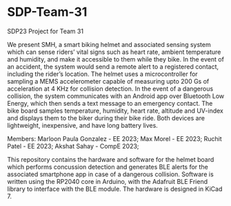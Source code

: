 # SDP-Team-31
SDP23 Project for Team 31

We present SMH, a smart biking helmet and associated sensing system which can sense riders’ vital signs such as heart rate, ambient temperature and humidity, and make it accessible to them while they bike. In the event of an accident, the system would send a remote alert to a registered contact, including the rider’s location. The helmet uses a microcontroller for sampling a MEMS accelerometer capable of measuring upto 200 Gs of acceleration at 4 KHz for collision detection. In the event of a dangerous collision, the system communicates with an Android app over Bluetooth Low Energy, which then sends a text message to an emergency contact. The bike board samples temperature, humidity, heart rate, altitude and UV-index and displays them to the biker during their bike ride. Both devices are lightweight, inexpensive, and have long battery lives. 

Members: 
Marloon Paula Gonzalez - EE 2023; 
Max Morel - EE 2023; 
Ruchit Patel - EE 2023; 
Akshat Sahay - CompE 2023; 

This repository contains the hardware and software for the helmet board which performs concussion detection and generates BLE alerts for the associated smartphone app in case of a dangerous collision. Software is written using the RP2040 core in Arduino, with the Adafruit BLE Friend library to interface with the BLE module. The hardware is designed in KiCad 7. 
